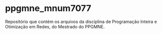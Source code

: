 # ppgmne_mnum7077
Repositório que contém os arquivos da disciplina de Programação Inteira e Otimização em Redes, do Mestrado do PPGMNE.
